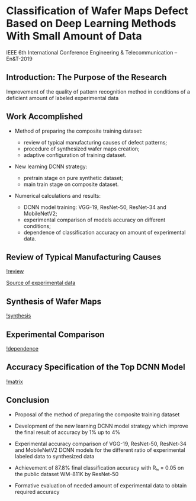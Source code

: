 # Classification of Wafer Maps Defect Based on Deep Learning Methods With Small Amount of Data

IEEE 6th International Conference Engineering & Telecommunication – En&T-2019

## Introduction: The Purpose of the Research

Improvement of the quality of pattern recognition method in conditions of a deficient amount of labeled experimental data

## Work Accomplished
- Method of preparing the composite training dataset:
  - review of typical manufacturing causes of defect patterns;
  - procedure of synthesized wafer maps creation;
  - adaptive configuration of training dataset.

- New learning DCNN strategy:
  - pretrain stage on pure synthetic dataset;
  - main train stage on composite dataset.

- Numerical calculations and results:
  - DCNN model training: VGG-19, ResNet-50, ResNet-34 and MobileNetV2;
  - experimental comparison of models accuracy on different conditions;
  - dependence of classification accuracy on amount of experimental data.

## Review of Typical Manufacturing Causes

[!review]()

[Source of experimental data](mirlab.org/dataSet/public/WM-811K.zip)

## Synthesis of Wafer Maps

[!synthesis](img/synthesis.png)

## Experimental Comparison

[!dependence]()

## Accuracy Specification of the Top DCNN Model

[!matrix]()

## Conclusion

- Proposal of the method of preparing the composite training dataset

- Development of the new learning DCNN model strategy which improve the final result of accuracy by 1% up to 4%

- Experimental accuracy comparison of VGG-19, ResNet-50, ResNet-34 and MobileNetV2 DCNN models for the different ratio of experimental labeled data to synthesized data

- Achievement of 87.8% final classification accuracy with Rₗₛ = 0.05 on the public dataset WM-811K by ResNet-50

- Formative evaluation of needed amount of experimental data to obtain required accuracy  
